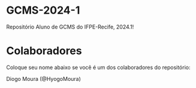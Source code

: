 # GCMS-2024-1
Repositório Aluno de GCMS do IFPE-Recife, 2024.1!

# Colaboradores
Coloque seu nome abaixo se você é um dos colaboradores do repositório:

Diogo Moura (@HyogoMoura)
